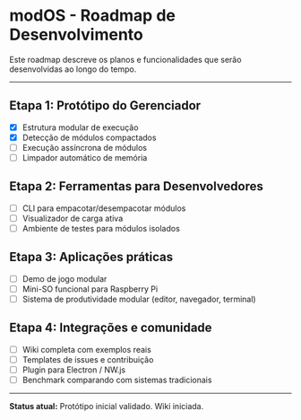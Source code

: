 # modOS - Roadmap de Desenvolvimento

Este roadmap descreve os planos e funcionalidades que serão desenvolvidas ao longo do tempo.

---

## Etapa 1: Protótipo do Gerenciador
- [x] Estrutura modular de execução
- [x] Detecção de módulos compactados
- [ ] Execução assíncrona de módulos
- [ ] Limpador automático de memória

## Etapa 2: Ferramentas para Desenvolvedores
- [ ] CLI para empacotar/desempacotar módulos
- [ ] Visualizador de carga ativa
- [ ] Ambiente de testes para módulos isolados

## Etapa 3: Aplicações práticas
- [ ] Demo de jogo modular
- [ ] Mini-SO funcional para Raspberry Pi
- [ ] Sistema de produtividade modular (editor, navegador, terminal)

## Etapa 4: Integrações e comunidade
- [ ] Wiki completa com exemplos reais
- [ ] Templates de issues e contribuição
- [ ] Plugin para Electron / NW.js
- [ ] Benchmark comparando com sistemas tradicionais

---

**Status atual:** Protótipo inicial validado. Wiki iniciada.
